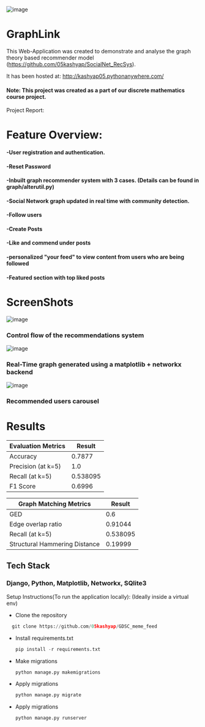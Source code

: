 ![image](https://github.com/05kashyap/GraphLink/assets/120780494/e585e0f8-9f52-483a-9665-2001efdd6264)

# GraphLink 
This Web-Application was created to demonstrate and analyse the graph theory based recommender model (https://github.com/05kashyap/SocialNet_RecSys).

It has been hosted at: http://kashyap05.pythonanywhere.com/
#### Note: This project was created as a part of our discrete mathematics course project.
Project Report: 
# Feature Overview:
#### -User registration and authentication.
#### -Reset Password

#### -Inbuilt graph recommender system with 3 cases. (Details can be found in graph/alterutil.py)
#### -Social Network graph updated in real time with community detection. 

#### -Follow users
#### -Create Posts
#### -Like and commend under posts
#### -personalized "your feed" to view content from users who are being followed
#### -Featured section with top liked posts

# ScreenShots
![image](https://github.com/05kashyap/GraphLink/assets/120780494/a94296c7-215c-4a39-aa42-887e34c92f7e)
### Control flow of the recommendations system

![image](https://github.com/05kashyap/GraphLink/assets/120780494/09f2a391-9c93-4158-a677-cd5b16175da5)
### Real-Time graph generated using a matplotlib + networkx backend

![image](https://github.com/05kashyap/GraphLink/assets/120780494/7d5bd8e6-ef57-4283-a06f-13c11bbd100b)
### Recommended users carousel 

# Results

| Evaluation Metrics  | Result |
| ------------- | ------------- |
| Accuracy  | 0.7877  |
| Precision (at k=5)  | 1.0  |
| Recall (at k=5)  | 0.538095  |
| F1 Score  | 0.6996  |

| Graph Matching Metrics  | Result |
| ------------- | ------------- |
| GED  | 0.6  |
| Edge overlap ratio  | 0.91044  |
| Recall (at k=5)  | 0.538095  |
| Structural Hammering Distance  | 0.19999  |

## Tech Stack
### Django, Python, Matplotlib, Networkx, SQlite3

Setup Instructions(To run the application locally):
(Ideally inside a virtual env)
- Clone the repository
```python
  git clone https://github.com/05kashyap/GDSC_meme_feed
```
- Install requirements.txt
  ```python
  pip install -r requirements.txt
  ```
- Make migrations
  ```python
  python manage.py makemigrations
  ```
- Apply migrations
  ```python
  python manage.py migrate
  ```
- Apply migrations
  ```python
  python manage.py runserver
  ```



